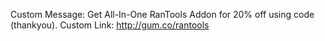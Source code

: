 Custom Message: Get All-In-One RanTools Addon for 20% off using code (thankyou).
Custom Link: http://gum.co/rantools

